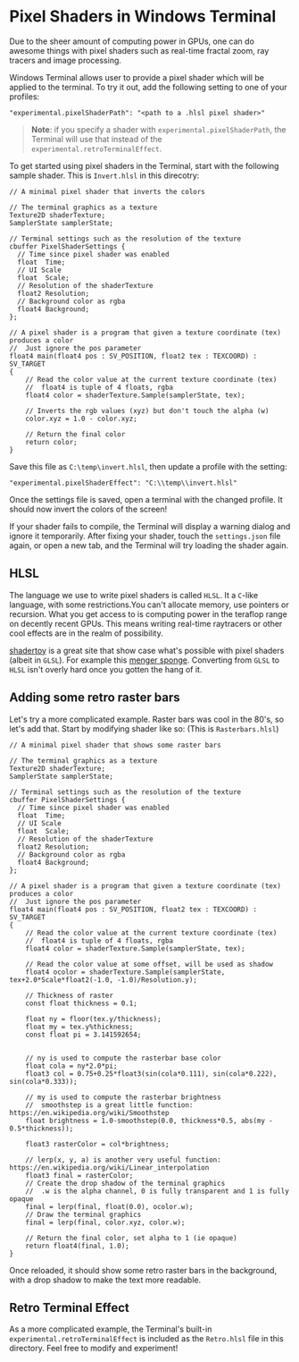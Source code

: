 # Pixel Shaders in Windows Terminal

Due to the sheer amount of computing power in GPUs, one can do awesome things with pixel shaders such as real-time fractal zoom, ray tracers and image processing.

Windows Terminal allows user to provide a pixel shader which will be applied to the terminal. To try it out, add the following setting to one of your profiles:

```
"experimental.pixelShaderPath": "<path to a .hlsl pixel shader>"
```
> **Note**: if you specify a shader with `experimental.pixelShaderPath`, the Terminal will use that instead of the `experimental.retroTerminalEffect`.

To get started using pixel shaders in the Terminal, start with the following sample shader. This is `Invert.hlsl` in this direcotry:

```hlsl
// A minimal pixel shader that inverts the colors

// The terminal graphics as a texture
Texture2D shaderTexture;
SamplerState samplerState;

// Terminal settings such as the resolution of the texture
cbuffer PixelShaderSettings {
  // Time since pixel shader was enabled
  float  Time;
  // UI Scale
  float  Scale;
  // Resolution of the shaderTexture
  float2 Resolution;
  // Background color as rgba
  float4 Background;
};

// A pixel shader is a program that given a texture coordinate (tex) produces a color
//  Just ignore the pos parameter
float4 main(float4 pos : SV_POSITION, float2 tex : TEXCOORD) : SV_TARGET
{
    // Read the color value at the current texture coordinate (tex)
    //  float4 is tuple of 4 floats, rgba
    float4 color = shaderTexture.Sample(samplerState, tex);

    // Inverts the rgb values (xyz) but don't touch the alpha (w)
    color.xyz = 1.0 - color.xyz;

    // Return the final color
    return color;
}
```

Save this file as `C:\temp\invert.hlsl`, then update a profile with the setting:

```
"experimental.pixelShaderEffect": "C:\\temp\\invert.hlsl"
```

Once the settings file is saved, open a terminal with the changed profile. It should now invert the colors of the screen!

If your shader fails to compile, the Terminal will display a warning dialog and ignore it temporarily. After fixing your shader, touch the `settings.json` file again, or open a new tab, and the Terminal will try loading the shader again.

## HLSL

The language we use to write pixel shaders is called `HLSL`. It a `C`-like language, with some restrictions.You can't allocate memory, use pointers or recursion.
What you get access to is computing power in the teraflop range on decently recent GPUs. This means writing real-time raytracers or other cool effects are in the realm of possibility.

[shadertoy](https://shadertoy.com/) is a great site that show case what's possible with pixel shaders (albeit in `GLSL`). For example this [menger sponge](https://www.shadertoy.com/view/4scXzn). Converting from `GLSL` to `HLSL` isn't overly hard once you gotten the hang of it.

## Adding some retro raster bars

Let's try a more complicated example. Raster bars was cool in the 80's, so let's add that. Start by modifying shader like so: (This is `Rasterbars.hlsl`)

```hlsl
// A minimal pixel shader that shows some raster bars

// The terminal graphics as a texture
Texture2D shaderTexture;
SamplerState samplerState;

// Terminal settings such as the resolution of the texture
cbuffer PixelShaderSettings {
  // Time since pixel shader was enabled
  float  Time;
  // UI Scale
  float  Scale;
  // Resolution of the shaderTexture
  float2 Resolution;
  // Background color as rgba
  float4 Background;
};

// A pixel shader is a program that given a texture coordinate (tex) produces a color
//  Just ignore the pos parameter
float4 main(float4 pos : SV_POSITION, float2 tex : TEXCOORD) : SV_TARGET
{
    // Read the color value at the current texture coordinate (tex)
    //  float4 is tuple of 4 floats, rgba
    float4 color = shaderTexture.Sample(samplerState, tex);

    // Read the color value at some offset, will be used as shadow
    float4 ocolor = shaderTexture.Sample(samplerState, tex+2.0*Scale*float2(-1.0, -1.0)/Resolution.y);

    // Thickness of raster
    const float thickness = 0.1;

    float ny = floor(tex.y/thickness);
    float my = tex.y%thickness;
    const float pi = 3.141592654;


    // ny is used to compute the rasterbar base color
    float cola = ny*2.0*pi;
    float3 col = 0.75+0.25*float3(sin(cola*0.111), sin(cola*0.222), sin(cola*0.333));

    // my is used to compute the rasterbar brightness
    //  smoothstep is a great little function: https://en.wikipedia.org/wiki/Smoothstep
    float brightness = 1.0-smoothstep(0.0, thickness*0.5, abs(my - 0.5*thickness));

    float3 rasterColor = col*brightness;

    // lerp(x, y, a) is another very useful function: https://en.wikipedia.org/wiki/Linear_interpolation
    float3 final = rasterColor;
    // Create the drop shadow of the terminal graphics
    //  .w is the alpha channel, 0 is fully transparent and 1 is fully opaque
    final = lerp(final, float(0.0), ocolor.w);
    // Draw the terminal graphics
    final = lerp(final, color.xyz, color.w);

    // Return the final color, set alpha to 1 (ie opaque)
    return float4(final, 1.0);
}
```

Once reloaded, it should show some retro raster bars in the background, with a drop shadow to make the text more readable.

## Retro Terminal Effect

As a more complicated example, the Terminal's built-in `experimental.retroTerminalEffect` is included as the `Retro.hlsl` file in this directory. Feel free to modify and experiment!

